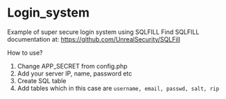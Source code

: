 # Login_system
Example of super secure login system using SQLFILL
Find SQLFILL documentation at: https://github.com/UnrealSecurity/SQLFill

How to use? 
1. Change APP_SECRET from config.php
2. Add your server IP, name, password etc
3. Create SQL table
4. Add tables which in this case are ```username, email, passwd, salt, rip``` 

